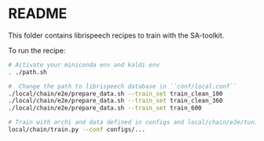 # README

This folder contains librispeech recipes to train with the SA-toolkit.

To run the recipe:

```bash
# Activate your miniconda env and kaldi env
. ./path.sh

#  Change the path to librispeech database in ``conf/local.conf``
./local/chain/e2e/prepare_data.sh --train_set train_clean_100
./local/chain/e2e/prepare_data.sh --train_set train_clean_360
./local/chain/e2e/prepare_data.sh --train_set train_600

# Train with archi and data defined in configs and local/chain/e2e/tuning/ (configs: model_file)
local/chain/train.py --conf configs/...
```
